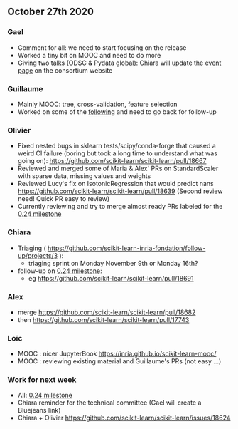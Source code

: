 ## October 27th 2020

### Gael
* Comment for all: we need to start focusing on the release
* Worked a tiny bit on MOOC and need to do more
* Giving two talks (ODSC & Pydata global): Chiara will update the [event page](https://scikit-learn.fondation-inria.fr/scikit-learn-consortium-events/)
  on the consortium website

### Guillaume
* Mainly MOOC: tree, cross-validation, feature selection
* Worked on some of the [following](https://github.com/scikit-learn/scikit-learn/pulls?q=is%3Apr+is%3Aopen+review%3Aapproved+sort%3Acreated-asc+not+not+not+label%3A%22Waiting+for+Reviewer%22)
  and need to go back for follow-up

### Olivier
* Fixed nested bugs in sklearn tests/scipy/conda-forge that caused a weird CI failure (boring but took a long time to understand what was going on):
  https://github.com/scikit-learn/scikit-learn/pull/18667
* Reviewed and merged some of Maria & Alex' PRs on StandardScaler with sparse data, missing values and weights
* Reviewed Lucy's fix on IsotonicRegression that would predict nans
  https://github.com/scikit-learn/scikit-learn/pull/18639 (Second review need! Quick PR easy to review)
* Currently reviewing and try to merge almost ready PRs labeled for the [0.24 milestone](https://github.com/scikit-learn/scikit-learn/milestone/38)

### Chiara
* Triaging ( https://github.com/scikit-learn-inria-fondation/follow-up/projects/3 ):
    * triaging sprint on Monday November 9th or Monday 16th?
* follow-up on [0.24 milestone](https://github.com/scikit-learn/scikit-learn/milestone/38):
    * eg https://github.com/scikit-learn/scikit-learn/pull/18691

### Alex
* merge https://github.com/scikit-learn/scikit-learn/pull/18682
* then https://github.com/scikit-learn/scikit-learn/pull/17743

### Loïc
* MOOC : nicer JupyterBook https://inria.github.io/scikit-learn-mooc/
* MOOC : reviewing existing material and Guillaume's PRs (not easy ...)

### Work for next week
* All: [0.24 milestone](https://github.com/scikit-learn/scikit-learn/milestone/38)
* Chiara reminder for the technical committee (Gael will create a Bluejeans link)
* Chiara + Olivier https://github.com/scikit-learn/scikit-learn/issues/18624

